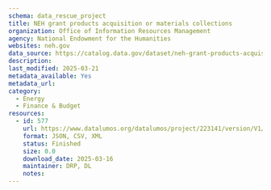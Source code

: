 ```yaml
---
schema: data_rescue_project 
title: NEH grant products acquisition or materials collections
organization: Office of Information Resources Management
agency: National Endowment for the Humanities
websites: neh.gov
data_source: https://catalog.data.gov/dataset/neh-grant-products-acquisition-or-materials-collections
description: 
last_modified: 2025-03-21
metadata_available: Yes
metadata_url: 
category:
  - Energy 
  - Finance & Budget 
resources:
  - id: 577
    url: https://www.datalumos.org/datalumos/project/223141/version/V1/view
    format: JSON, CSV, XML
    status: Finished
    size: 0.0
    download_date: 2025-03-16
    maintainer: DRP, DL
    notes: 
---
```

